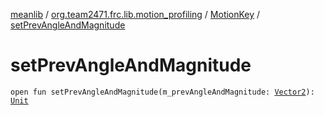 [meanlib](../../index.md) / [org.team2471.frc.lib.motion_profiling](../index.md) / [MotionKey](index.md) / [setPrevAngleAndMagnitude](./set-prev-angle-and-magnitude.md)

# setPrevAngleAndMagnitude

`open fun setPrevAngleAndMagnitude(m_prevAngleAndMagnitude: `[`Vector2`](../../org.team2471.frc.lib.vector/-vector2/index.md)`): `[`Unit`](https://kotlinlang.org/api/latest/jvm/stdlib/kotlin/-unit/index.html)